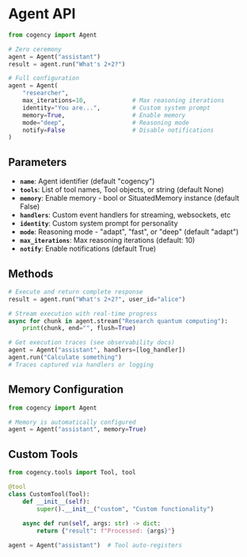 # Agent API

```python
from cogency import Agent

# Zero ceremony
agent = Agent("assistant")
result = agent.run("What's 2+2?")

# Full configuration
agent = Agent(
    "researcher",
    max_iterations=10,             # Max reasoning iterations
    identity="You are...",         # Custom system prompt
    memory=True,                   # Enable memory
    mode="deep",                   # Reasoning mode
    notify=False                   # Disable notifications
)
```

## Parameters

- **`name`**: Agent identifier (default "cogency")
- **`tools`**: List of tool names, Tool objects, or string (default None)
- **`memory`**: Enable memory - bool or SituatedMemory instance (default False)
- **`handlers`**: Custom event handlers for streaming, websockets, etc
- **`identity`**: Custom system prompt for personality
- **`mode`**: Reasoning mode - "adapt", "fast", or "deep" (default "adapt")
- **`max_iterations`**: Max reasoning iterations (default: 10)
- **`notify`**: Enable notifications (default True)

## Methods

```python
# Execute and return complete response
result = agent.run("What's 2+2?", user_id="alice")

# Stream execution with real-time progress
async for chunk in agent.stream("Research quantum computing"):
    print(chunk, end="", flush=True)

# Get execution traces (see observability docs)
agent = Agent("assistant", handlers=[log_handler])
agent.run("Calculate something")
# Traces captured via handlers or logging
```

## Memory Configuration

```python
from cogency import Agent

# Memory is automatically configured
agent = Agent("assistant", memory=True)
```

## Custom Tools

```python
from cogency.tools import Tool, tool

@tool
class CustomTool(Tool):
    def __init__(self):
        super().__init__("custom", "Custom functionality")
    
    async def run(self, args: str) -> dict:
        return {"result": f"Processed: {args}"}

agent = Agent("assistant")  # Tool auto-registers
```